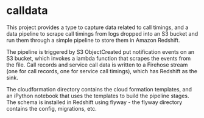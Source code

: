 # calldata

This project provides a type to capture data related to call timings,
and a data pipeline to scrape call timings from logs dropped into an
S3 bucket and run them through a simple pipeline to store them in Amazon
Redshift.

The pipeline is triggered by S3 ObjectCreated put notification events
on an S3 bucket, which invokes a lambda function that scrapes the 
events from the file. Call records and service call data is written
to a Firehose stream (one for call records, one for service call timings),
which has Redshift as the sink.

The cloudformation directory contains the cloud formation templates, and
an iPython notebook that uses the templates to build the pipeline
stages. The schema is installed in Redshift using flyway - the 
flyway directory contains the config, migrations, etc.